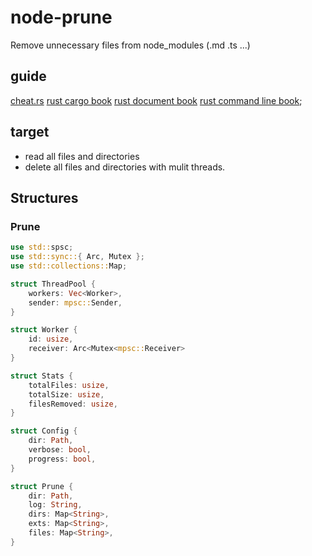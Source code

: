 # node-prune
Remove unnecessary files from node_modules (.md .ts ...)

## guide

[cheat.rs](https://cheats.rs/)
[rust cargo book](https://doc.rust-lang.org/cargo/)
[rust document book](https://doc.rust-lang.org/stable/rustdoc/)
[rust command line book](https://rust-lang-nursery.github.io/cli-wg/);

## target

- read all files and directories
- delete all files and directories with mulit threads.

## Structures

### Prune

```rust
use std::spsc;
use std::sync::{ Arc, Mutex };
use std::collections::Map;

struct ThreadPool {
    workers: Vec<Worker>,
    sender: mpsc::Sender,
}

struct Worker {
    id: usize,
    receiver: Arc<Mutex<mpsc::Receiver>
}

struct Stats {
    totalFiles: usize,
    totalSize: usize,
    filesRemoved: usize,
}

struct Config {
    dir: Path,
    verbose: bool,
    progress: bool,
}

struct Prune {
    dir: Path,
    log: String,
    dirs: Map<String>,
    exts: Map<String>,
    files: Map<String>,
}
```